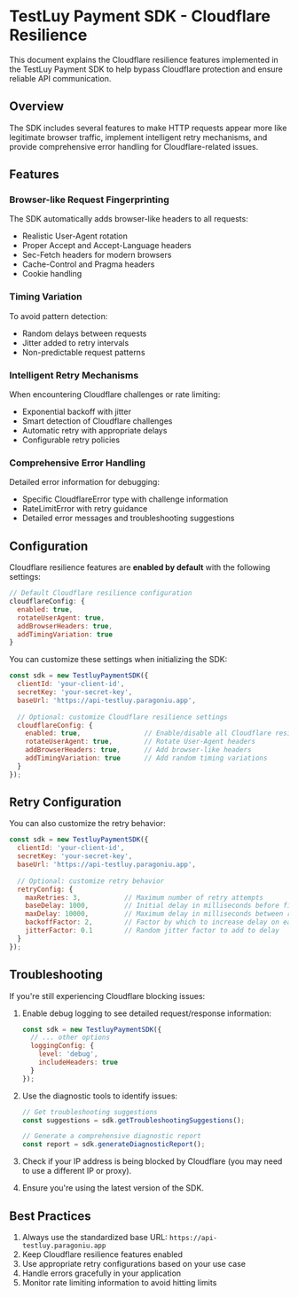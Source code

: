 # TestLuy Payment SDK - Cloudflare Resilience

This document explains the Cloudflare resilience features implemented in the TestLuy Payment SDK to help bypass Cloudflare protection and ensure reliable API communication.

## Overview

The SDK includes several features to make HTTP requests appear more like legitimate browser traffic, implement intelligent retry mechanisms, and provide comprehensive error handling for Cloudflare-related issues.

## Features

### Browser-like Request Fingerprinting

The SDK automatically adds browser-like headers to all requests:

- Realistic User-Agent rotation
- Proper Accept and Accept-Language headers
- Sec-Fetch headers for modern browsers
- Cache-Control and Pragma headers
- Cookie handling

### Timing Variation

To avoid pattern detection:

- Random delays between requests
- Jitter added to retry intervals
- Non-predictable request patterns

### Intelligent Retry Mechanisms

When encountering Cloudflare challenges or rate limiting:

- Exponential backoff with jitter
- Smart detection of Cloudflare challenges
- Automatic retry with appropriate delays
- Configurable retry policies

### Comprehensive Error Handling

Detailed error information for debugging:

- Specific CloudflareError type with challenge information
- RateLimitError with retry guidance
- Detailed error messages and troubleshooting suggestions

## Configuration

Cloudflare resilience features are **enabled by default** with the following settings:

```javascript
// Default Cloudflare resilience configuration
cloudflareConfig: {
  enabled: true,
  rotateUserAgent: true,
  addBrowserHeaders: true,
  addTimingVariation: true
}
```

You can customize these settings when initializing the SDK:

```javascript
const sdk = new TestluyPaymentSDK({
  clientId: 'your-client-id',
  secretKey: 'your-secret-key',
  baseUrl: 'https://api-testluy.paragoniu.app',
  
  // Optional: customize Cloudflare resilience settings
  cloudflareConfig: {
    enabled: true,                // Enable/disable all Cloudflare resilience features
    rotateUserAgent: true,        // Rotate User-Agent headers
    addBrowserHeaders: true,      // Add browser-like headers
    addTimingVariation: true      // Add random timing variations
  }
});
```

## Retry Configuration

You can also customize the retry behavior:

```javascript
const sdk = new TestluyPaymentSDK({
  clientId: 'your-client-id',
  secretKey: 'your-secret-key',
  baseUrl: 'https://api-testluy.paragoniu.app',
  
  // Optional: customize retry behavior
  retryConfig: {
    maxRetries: 3,           // Maximum number of retry attempts
    baseDelay: 1000,         // Initial delay in milliseconds before first retry
    maxDelay: 10000,         // Maximum delay in milliseconds between retries
    backoffFactor: 2,        // Factor by which to increase delay on each retry
    jitterFactor: 0.1        // Random jitter factor to add to delay
  }
});
```

## Troubleshooting

If you're still experiencing Cloudflare blocking issues:

1. Enable debug logging to see detailed request/response information:
   ```javascript
   const sdk = new TestluyPaymentSDK({
     // ... other options
     loggingConfig: {
       level: 'debug',
       includeHeaders: true
     }
   });
   ```

2. Use the diagnostic tools to identify issues:
   ```javascript
   // Get troubleshooting suggestions
   const suggestions = sdk.getTroubleshootingSuggestions();
   
   // Generate a comprehensive diagnostic report
   const report = sdk.generateDiagnosticReport();
   ```

3. Check if your IP address is being blocked by Cloudflare (you may need to use a different IP or proxy).

4. Ensure you're using the latest version of the SDK.

## Best Practices

1. Always use the standardized base URL: `https://api-testluy.paragoniu.app`
2. Keep Cloudflare resilience features enabled
3. Use appropriate retry configurations based on your use case
4. Handle errors gracefully in your application
5. Monitor rate limiting information to avoid hitting limits